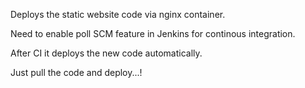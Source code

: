 Deploys the static website code via nginx container.

Need to enable poll SCM feature in Jenkins for continous integration.

After CI it deploys the new code automatically.



Just pull the code and deploy...!
